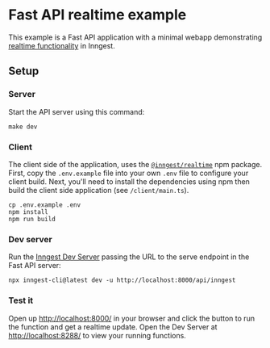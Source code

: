 # Fast API realtime example

This example is a Fast API application with a minimal webapp demonstrating [realtime functionality](https://www.inngest.com/docs/features/realtime) in Inngest.

## Setup

### Server

Start the API server using this command:

```
make dev
```

### Client

The client side of the application, uses the [`@inngest/realtime`](https://github.com/inngest/inngest-js/tree/main/packages/realtime) npm package. First, copy the `.env.example` file into your own `.env` file to configure your client build. Next, you'll need to install the dependencies using npm then build the client side application (see `/client/main.ts`).

```
cp .env.example .env
npm install
npm run build
```

### Dev server

Run the [Inngest Dev Server](https://www.inngest.com/docs/dev-server) passing the URL to the serve endpoint in the Fast API server:

```
npx inngest-cli@latest dev -u http://localhost:8000/api/inngest
```

### Test it

Open up [http://localhost:8000/](http://localhost:8000/) in your browser and click the button to run the function and get a realtime update. Open the Dev Server at [http://localhost:8288/](http://localhost:8288/) to view your running functions.
